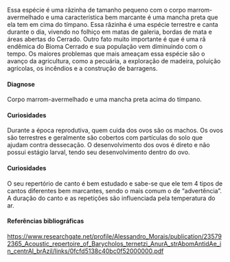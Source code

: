 ﻿Essa espécie é uma rãzinha de tamanho pequeno com o corpo marrom-avermelhado e uma característica bem marcante é uma mancha preta que ela tem em cima do tímpano.
Essa rãzinha é uma espécie terrestre e canta durante o dia, vivendo no folhiço em matas de galeria, bordas de mata e áreas abertas do Cerrado.
Outro fato muito importante é que é uma rã <glossario>endêmica</glossario> do Bioma Cerrado e sua população vem diminuindo com o tempo. Os maiores problemas que mais ameaçam essa espécie são o avanço da agricultura, como a pecuária, a exploração de madeira, poluição agrícolas, os incêndios e a construção de barragens.


#### Diagnose
Corpo marrom-avermelhado e uma mancha preta acima do tímpano.


#### Curiosidades
Durante a época reprodutiva, quem cuida dos ovos são os machos. Os ovos são terrestres e geralmente são cobertos com partículas do solo que ajudam contra <glossario>dessecação</glossario>. O desenvolvimento dos ovos é direto e não possui estágio larval, tendo seu desenvolvimento dentro do ovo.


#### Curiosidades
O seu repertório de canto é bem estudado e sabe-se que ele tem 4 tipos de cantos diferentes bem marcantes, sendo o mais comum o de “advertência”. A duração do canto e as repetições são influenciada pela temperatura do ar.


#### Referências bibliográficas
https://www.researchgate.net/profile/Alessandro_Morais/publication/235792365_Acoustic_repertoire_of_Barycholos_ternetzi_AnurA_strAbomAntidAe_in_centrAl_brAzil/links/0fcfd5138c40bc0f52000000.pdf